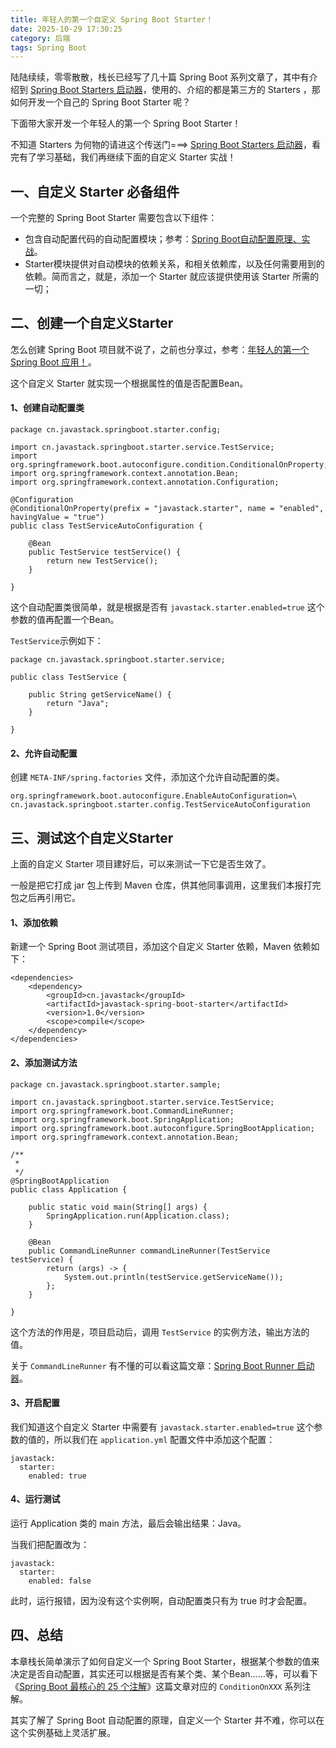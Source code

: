 ```yaml
---
title: 年轻人的第一个自定义 Spring Boot Starter！
date: 2025-10-29 17:30:25
category: 后端
tags: Spring Boot
---
```


陆陆续续，零零散散，栈长已经写了几十篇 Spring Boot 系列文章了，其中有介绍到 [Spring Boot Starters 启动器](https://mp.weixin.qq.com/s/9HJVGlplze5p0eBayvhFCA)，使用的、介绍的都是第三方的 Starters ，那如何开发一个自己的 Spring Boot Starter 呢？

下面带大家开发一个年轻人的第一个 Spring Boot Starter！

不知道 Starters 为何物的请进这个传送门===>
[Spring Boot Starters 启动器](https://mp.weixin.qq.com/s/9HJVGlplze5p0eBayvhFCA)，看完有了学习基础，我们再继续下面的自定义 Starter 实战！

## 一、自定义 Starter 必备组件

一个完整的 Spring Boot Starter 需要包含以下组件：

- 包含自动配置代码的自动配置模块；参考：[Spring Boot自动配置原理、实战](https://mp.weixin.qq.com/s/gs2zLSH6m9ijO0-pP2sr9Q)。
- Starter模块提供对自动模块的依赖关系，和相关依赖库，以及任何需要用到的依赖。简而言之，就是，添加一个 Starter 就应该提供使用该 Starter 所需的一切；

## 二、创建一个自定义Starter

怎么创建 Spring Boot 项目就不说了，之前也分享过，参考：[年轻人的第一个 Spring Boot 应用！](https://mp.weixin.qq.com/s/YNhoFtcvGuoY24fVQCPdmg)。

这个自定义 Starter 就实现一个根据属性的值是否配置Bean。

#### 1、创建自动配置类

```
package cn.javastack.springboot.starter.config;

import cn.javastack.springboot.starter.service.TestService;
import org.springframework.boot.autoconfigure.condition.ConditionalOnProperty;
import org.springframework.context.annotation.Bean;
import org.springframework.context.annotation.Configuration;

@Configuration
@ConditionalOnProperty(prefix = "javastack.starter", name = "enabled", havingValue = "true")
public class TestServiceAutoConfiguration {

    @Bean
    public TestService testService() {
        return new TestService();
    }

}
```

这个自动配置类很简单，就是根据是否有 `javastack.starter.enabled=true` 这个参数的值再配置一个Bean。 

`TestService`示例如下：

```
package cn.javastack.springboot.starter.service;

public class TestService {

    public String getServiceName() {
        return "Java";
    }

}
```

#### 2、允许自动配置

创建 `META-INF/spring.factories` 文件，添加这个允许自动配置的类。


```
org.springframework.boot.autoconfigure.EnableAutoConfiguration=\
cn.javastack.springboot.starter.config.TestServiceAutoConfiguration
```

## 三、测试这个自定义Starter

上面的自定义 Starter 项目建好后，可以来测试一下它是否生效了。

一般是把它打成 jar 包上传到 Maven 仓库，供其他同事调用，这里我们本报打完包之后再引用它。

#### 1、添加依赖

新建一个 Spring Boot 测试项目，添加这个自定义 Starter 依赖，Maven 依赖如下：

```
<dependencies>
    <dependency>
        <groupId>cn.javastack</groupId>
        <artifactId>javastack-spring-boot-starter</artifactId>
        <version>1.0</version>
        <scope>compile</scope>
    </dependency>
</dependencies>
```

#### 2、添加测试方法

```
package cn.javastack.springboot.starter.sample;

import cn.javastack.springboot.starter.service.TestService;
import org.springframework.boot.CommandLineRunner;
import org.springframework.boot.SpringApplication;
import org.springframework.boot.autoconfigure.SpringBootApplication;
import org.springframework.context.annotation.Bean;

/**
 * 
 */
@SpringBootApplication
public class Application {

    public static void main(String[] args) {
        SpringApplication.run(Application.class);
    }

    @Bean
    public CommandLineRunner commandLineRunner(TestService testService) {
        return (args) -> {
            System.out.println(testService.getServiceName());
        };
    }

}
```

这个方法的作用是，项目启动后，调用 `TestService` 的实例方法，输出方法的值。

关于 `CommandLineRunner` 有不懂的可以看这篇文章：[Spring Boot Runner 启动器](https://mp.weixin.qq.com/s/WeO2kJLV6LKez56T5GG35Q)。

#### 3、开启配置

我们知道这个自定义 Starter 中需要有 `javastack.starter.enabled=true` 这个参数的值的，所以我们在 `application.yml` 配置文件中添加这个配置：

```
javastack:
  starter:
    enabled: true
```

#### 4、运行测试

运行 Application 类的 main 方法，最后会输出结果：Java。

当我们把配置改为：

```
javastack:
  starter:
    enabled: false
```

此时，运行报错，因为没有这个实例啊，自动配置类只有为 true 时才会配置。

## 四、总结

本章栈长简单演示了如何自定义一个 Spring Boot Starter，根据某个参数的值来决定是否自动配置，其实还可以根据是否有某个类、某个Bean……等，可以看下《[Spring Boot 最核心的 25 个注解](https://mp.weixin.qq.com/s/lOA9djEptJyZ2sm93nxr-Q)》这篇文章对应的 `ConditionOnXXX` 系列注解。

其实了解了 Spring Boot 自动配置的原理，自定义一个 Starter 并不难，你可以在这个实例基础上灵活扩展。

